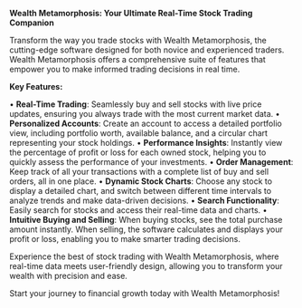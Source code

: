 **Wealth Metamorphosis: Your Ultimate Real-Time Stock Trading Companion**

Transform the way you trade stocks with Wealth Metamorphosis, the cutting-edge software designed for both novice and experienced traders.
Wealth Metamorphosis offers a comprehensive suite of features that empower you to make informed trading decisions in real time.

**Key Features:**

• **Real-Time Trading**: Seamlessly buy and sell stocks with live price updates, ensuring you always trade with the most current market data.
• **Personalized Accounts**: Create an account to access a detailed portfolio view, including portfolio worth, available balance, and a circular chart representing your stock holdings.
• **Performance Insights**: Instantly view the percentage of profit or loss for each owned stock, helping you to quickly assess the performance of your investments.
• **Order Management**: Keep track of all your transactions with a complete list of buy and sell orders, all in one place.
• **Dynamic Stock Charts**: Choose any stock to display a detailed chart, and switch between different time intervals to analyze trends and make data-driven decisions.
• **Search Functionality**: Easily search for stocks and access their real-time data and charts.
• **Intuitive Buying and Selling**: When buying stocks, see the total purchase amount instantly. When selling, the software calculates and displays your profit or loss, enabling you to make smarter trading decisions.

Experience the best of stock trading with Wealth Metamorphosis, where real-time data meets user-friendly design, allowing you to transform your wealth with precision and ease.

Start your journey to financial growth today with Wealth Metamorphosis!
